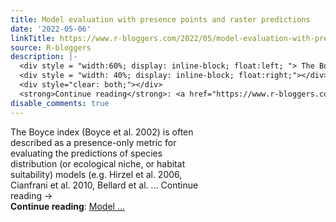 ```yaml
---
title: Model evaluation with presence points and raster predictions
date: '2022-05-06'
linkTitle: https://www.r-bloggers.com/2022/05/model-evaluation-with-presence-points-and-raster-predictions/
source: R-bloggers
description: |-
  <div style = "width:60%; display: inline-block; float:left; "> The Boyce index (Boyce et al. 2002) is often described as a presence-only metric for evaluating the predictions of species distribution (or ecological niche, or habitat suitability) models (e.g. Hirzel et al. 2006, Cianfrani et al. 2010, Bellard et al. … Continue reading →</div>
  <div style = "width: 40%; display: inline-block; float:right;"></div>
  <div style="clear: both;"></div>
  <strong>Continue reading</strong>: <a href="https://www.r-bloggers.com/2022/05/model-evaluation-with-presence-points-and-raster-predictions/">Model ...
disable_comments: true
---
```

<div style = "width:60%; display: inline-block; float:left; "> The Boyce index (Boyce et al. 2002) is often described as a presence-only metric for evaluating the predictions of species distribution (or ecological niche, or habitat suitability) models (e.g. Hirzel et al. 2006, Cianfrani et al. 2010, Bellard et al. … Continue reading →</div>
<div style = "width: 40%; display: inline-block; float:right;"></div>
<div style="clear: both;"></div>
<strong>Continue reading</strong>: <a href="https://www.r-bloggers.com/2022/05/model-evaluation-with-presence-points-and-raster-predictions/">Model ...